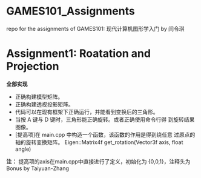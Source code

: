 # GAMES101_Assignments
repo for the assignments of GAMES101: 现代计算机图形学入门 by 闫令琪

# Assignment1: Roatation and Projection
**全部实现**
- 正确构建模型矩阵。
- 正确构建透视投影矩阵。
- 代码可以在现有框架下正确运行，并能看到变换后的三角形。
- 当按 A 键与 D 键时，三角形能正确旋转。或者正确使用命令行得
到旋转结果图像。
- [提高项]在 main.cpp 中构造一个函数，该函数的作用是得到绕任意
过原点的轴的旋转变换矩阵。
Eigen::Matrix4f get_rotation(Vector3f axis, float angle)

**注：**
提高项的axis在main.cpp中直接进行了定义，初始化为 {0,0,1}，注释头为Bonus by Taiyuan-Zhang